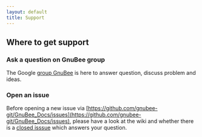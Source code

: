 ```yaml
---
layout: default
title: Support
---
```


## Where to get support

### Ask a question on GnuBee group

The Google [group GnuBee](https://groups.google.com/group/gnubee) is here to answer question, discuss problem and ideas.

### Open an issue

Before opening a new issue via [https://github.com/gnubee-git/GnuBee_Docs/issues](https://github.com/gnubee-git/GnuBee_Docs/issues), please have a look at the wiki and whether there is a [closed isssue](https://github.com/gnubee-git/GnuBee_Docs/issues?q=is%3Aissue+is%3Aclosed) which answers your question.



